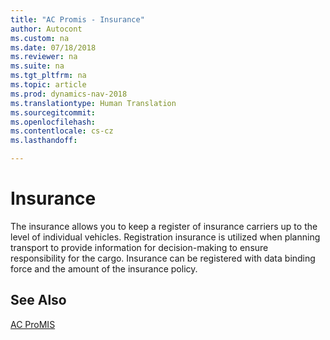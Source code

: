 ```yaml
---
title: "AC Promis - Insurance"
author: Autocont
ms.custom: na
ms.date: 07/18/2018
ms.reviewer: na
ms.suite: na
ms.tgt_pltfrm: na
ms.topic: article
ms.prod: dynamics-nav-2018
ms.translationtype: Human Translation
ms.sourcegitcommit: 
ms.openlocfilehash: 
ms.contentlocale: cs-cz
ms.lasthandoff: 

---
```


# <a name="ac-pm-insurance"></a>Insurance

The insurance allows you to keep a register of insurance carriers up to the level of individual vehicles. Registration insurance is utilized when planning transport to provide information for decision-making to ensure responsibility for the cargo. Insurance can be registered with data binding force and the amount of the insurance policy.

## <a name="see-also"></a>See Also 
[AC ProMIS](ac-pm-promis.md)